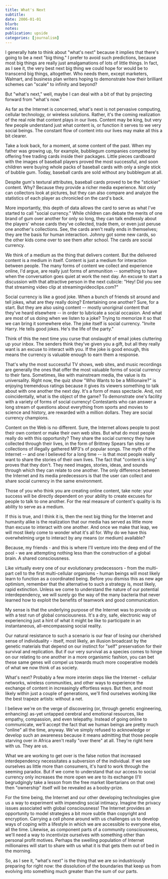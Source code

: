 ```yaml
---
title: What's Next
subtitle: 
date: 2006-01-01
blurb: 
notes: 
publication: upside
categories: [journalism]
---
```


I generally hate to think about "what's next" because it implies that there's going to be a next "big thing." I prefer to avoid such predictions, because most big things are really just amalgamations of lots of little things. In fact, as I see it, the very best next big thing we could hope for would be to transcend big things, altogether. Who needs them, except marketers, Walmart, and business plan writers hoping to demonstrate how their brilliant schemes can "scale" to infinity and beyond?

But "what's next," well, maybe I can deal with a bit of that by projecting forward from "what's now."

As far as the Internet is concerned, what's next is not pervasive computing, cellular technology, or wireless solutions. Rather, it's the coming realization of the real role that content plays in our lives. Content may be king, but very few people understand just what content is, or function it serves to we very social beings. The constant flow of content into our lives may make all this a bit clearer.

Take a look back, for a moment, at some content of the past. When my father was growing up, for example, bubblegum companies competed by offering free trading cards inside their packages. Little pieces cardboard with the images of baseball players proved the most successful, and soon children were buying whole packs of baseball cards with only a single stick of bubble gum. Today, baseball cards are sold without any bubblegum at all.

Despite gum's textural attributes, baseball cards proved to be the "stickier" content. Why? Because they provide a richer media experience. Not only can collectors look at pictures, but they can also compare and analyze the statistics of each player as chronicled on the card's back.

More importantly, this depth of data allows the card to serve as what I've started to call "social currency." While children can debate the merits of one brand of gum over another for only so long, they can talk endlessly about the players' whose cards they've collected, trade them, or even just peruse one another's collections. See, the cards aren't really ends in themselves; they are the basis for human interaction. Johnny got some new cards, so the other kids come over to see them after school. The cards are social currency.

We think of a medium as the thing that delivers content. But the delivered content is a medium in itself. Content is just a medium for interaction between people. The many forms of content we collect and experience online, I'd argue, are really just forms of ammunition -- something to have when the conversation goes quiet at work the next day. An excuse to start a discussion with that attractive person in the next cubicle: "Hey! Did you see that streaming video clip at streamingvideoclips.com?"

Social currency is like a good joke. When a bunch of friends sit around and tell jokes, what are they really doing? Entertaining one another? Sure, for a start. But they are also using content -- mostly unoriginal content that they've heard elsewhere -- in order to lubricate a social occasion. And what are most of us doing when we listen to a joke? Trying to memorize it so that we can bring it somewhere else. The joke itself is social currency. "Invite Harry. He tells good jokes. He's the life of the party."

Think of this the next time you curse that onslaught of email jokes cluttering up your inbox. The senders think they've given you a gift, but all they really want is an excuse to interact with you. If the joke is good enough, this means the currency is valuable enough to earn them a response.

That's why the most successful TV shows, web sites, and music recordings are generally the ones that offer the most valuable forms of social currency to their fans. Sometimes, like with mainstream media, the value is its universality. Right now, the quiz show "Who Wants to be a Millionaire?" is enjoying tremendous ratings because it gives its viewers something to talk about with one another the next day. It's a form of mass spectacle. And, not coincidentally, what is the object of the game? To demonstrate one's facility with a variety of forms of social currency! Contestants who can answer a long stream of questions about everything from sports and movies to science and history, are rewarded with a million dollars. They are social currency champions.

Content on the Web is no different. Sure, the Internet allows people to post their own content or make their own web sites. But what do most people really do with this opportunity? They share the social currency they have collected through their lives, in the form of Brittney Spears fan sites or collections of illegally gathered MP3's of popular songs. The myth of the Internet -- and one I believed for a long time -- is that most people really want to share the stories of their own lives. The fact that "content is king" proves that they don't. They need images, stories, ideas, and sounds through which they can relate to one another. The only difference between the Internet and its media predecessors is that the user can collect and share social currency in the same environment.

Those of you who think you are creating online content, take note: your success will be directly dependent on your ability to create excuses for people to talk to one another. For the real measure of content's quality is its ability to serve as a medium.

If this is true, and I think it is, then the next big thing for the Internet and humanity alike is the realization that our media has served as little more than excuse to interact with one another. And once we make that leap, we will most likely come to wonder what it's all for. Why do we have this overwhelming urge to interact by any means (or medium) available?

Because, my friends - and this is where I'll venture into the deep end of the pool - we are attempting nothing less than the construction of a global brain. A shared consciousness.

Like virtually every one of our evolutionary predecessors - from the multi-part cell to the first multi-cellular organisms - human beings will most likely learn to function as a coordinated being. Before you dismiss this as new age optimism, remember that the alternative to such a strategy is, most likely, rapid extinction. Unless we come to understand the nature of our potential interdependency, we will surely go the way of the many bacteria that never learned how to exploit the benefits of teamwork and good communication.

My sense is that the underlying purpose of the Internet was to provide us with a test run of global consciousness. It's a dry, safe, electronic way of experiencing just a hint of what it might be like to participate in an instantaneous, all-encompassing social reality.

Our natural resistance to such a scenario is our fear of losing our cherished sense of individuality - itself, most likely, an illusion broadcast by the genetic materials that depend on our instinct for "self" preservation for their survival and replication. But if our very survival as a species comes to hinge on our relating to one another in a more organismic fashion, you can bet these same genes will compel us towards much more cooperative models of what we now think of as society.

What's next? Probably a few more interim steps like the Internet - cellular networks, wireless communities, and other ways to experience the exchange of content in increasingly effortless ways. But then, and most likely within just a couple of generations, we'll find ourselves working like the best trapeze artists: without a net.

I believe we're on the verge of discovering (or, through genetic engineering, enhancing) as-yet untapped cerebral and emotional resources, like empathy, compassion, and even telepathy. Instead of going online to communicate, we'll accept the fact that we human beings are pretty much "online" all the time, anyway. We've simply refused to acknowledge or develop such an awareness because it means admitting that those people starving over in Africa aren't really "over there" at all. They're right here with us. They are us.

What we are working to get over is the false notion that increased interdependency necessitates a subversion of the individual. If we see ourselves as little more than consumers, it's hard to work through the seeming paradox. But if we come to understand that our access to social currency only increases the more open we are to its exchange (I'll begrudgingly take a lesson from the free market libertarians on that one) then "ownership" itself will be revealed as a booby-prize.

For the time being, the Internet and our other developing technologies give us a way to experiment with impending social intimacy. Imagine the privacy issues associated with global consciousness! The Internet provides an opportunity to model strategies a bit more subtle than copyright and encryption. Carrying a cell phone around with us challenges us to develop ways of coping with a lifestyle in which we are accessible to everyone else, all the time. Likewise, as component parts of a community consciousness, we'll need a way to incentivize ourselves with something other than personal profit motives. Perhaps the swelling population of Internet millionaires will start to share with us what it is that gets them out of bed in the morning.

So, as I see it, "what's next" is the thing that we are so industriously preparing for right now: the dissolution of the boundaries that keep us from evolving into something much greater than the sum of our parts.
